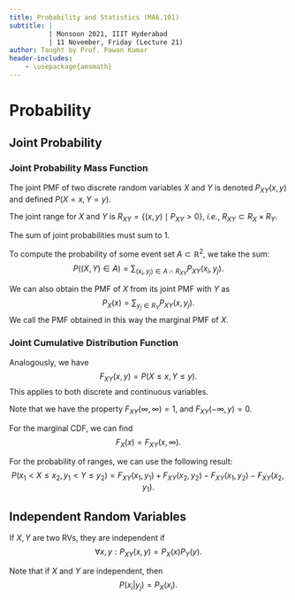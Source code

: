 ```yaml
---
title: Probability and Statistics (MA6.101)
subtitle: |
          | Monsoon 2021, IIIT Hyderabad
          | 11 November, Friday (Lecture 21)
author: Taught by Prof. Pawan Kumar
header-includes: 
    - \usepackage{amsmath}
---
```


# Probability
## Joint Probability
### Joint Probability Mass Function
The joint PMF of two discrete random variables $X$ and $Y$ is denoted $P_{XY}(x,y)$ and defined $P(X = x, Y = y)$.  

The joint range for $X$ and $Y$ is $R_{XY} = \{(x,y) \mid P_{XY} > 0 \}$, *i.e.*, $R_{XY} \subset R_X \times R_Y$.  

The sum of joint probabilities must sum to 1.  

To compute the probability of some event set $A \subset \mathbb{R}^2$, we take the sum:
$$P((X,Y) \in A) = \sum_{(x_i, y_j) \in A \cap R_{XY}} P_{XY}(x_i, y_j).$$

We can also obtain the PMF of $X$ from its joint PMF with $Y$ as
$$P_X(x) = \sum_{y_j \in R_Y} P_{XY}(x,y_j).$$
We call the PMF obtained in this way the marginal PMF of $X$.

### Joint Cumulative Distribution Function
Analogously, we have
$$F_{XY}(x,y) = P(X \leq x, Y \leq y).$$
This applies to both discrete and continuous variables.  

Note that we have the property $F_{XY}(\infty, \infty) = 1$, and $F_{XY}(-\infty, y) = 0$.

For the marginal CDF, we can find
$$F_X(x) = F_{XY}(x, \infty).$$

For the probability of ranges, we can use the following result:
$$P(x_1 < X \leq x_2, y_1 < Y \leq y_2) = F_{XY}(x_1,y_1) + F_{XY}(x_2, y_2) - F_{XY}(x_1, y_2) - F_{XY}(x_2, y_1).$$

## Independent Random Variables
If $X, Y$ are two RVs, they are independent if
$$\forall x, y : P_{XY}(x,y) = P_X(x)P_Y(y).$$

Note that if $X$ and $Y$ are independent, then
$$P(x_i | y_j) = P_X(x_i).$$
